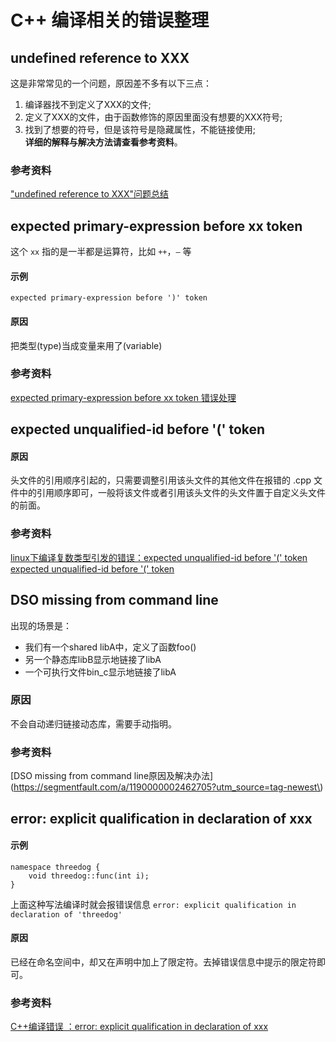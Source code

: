 # C++ 编译相关的错误整理

## undefined reference to XXX
这是非常常见的一个问题，原因差不多有以下三点：
1.  编译器找不到定义了XXX的文件;  
2.  定义了XXX的文件，由于函数修饰的原因里面没有想要的XXX符号;  
3.  找到了想要的符号，但是该符号是隐藏属性，不能链接使用;  
**详细的解释与解决方法请查看参考资料**。  

### 参考资料
["undefined reference to XXX"问题总结](https://zhuanlan.zhihu.com/p/81681440)  

## expected primary-expression before xx token
这个 `xx` 指的是一半都是运算符，比如 `++`，`—` 等  

#### 示例
`expected primary-expression before ')' token`

#### 原因
把类型(type)当成变量来用了(variable)  

### 参考资料
[expected primary-expression before xx token 错误处理](https://www.cnblogs.com/MartinLwx/p/12533140.html)

## expected unqualified-id before '(' token
#### 原因
头文件的引用顺序引起的，只需要调整引用该头文件的其他文件在报错的 .cpp 文件中的引用顺序即可，一般将该文件或者引用该头文件的头文件置于自定义头文件的前面。

### 参考资料
[linux下编译复数类型引发的错误：expected unqualified-id before '(' token](https://www.cnblogs.com/yeahgis/archive/2012/12/25/2831932.html)  
[expected unqualified-id before '(' token](https://blog.csdn.net/haidonglin/article/details/78810264)

## DSO missing from command line 
出现的场景是：  
- 我们有一个shared libA中，定义了函数foo()  
- 另一个静态库libB显示地链接了libA  
- 一个可执行文件bin_c显示地链接了libA  

### 原因
不会自动递归链接动态库，需要手动指明。 

### 参考资料 
[DSO missing from command line原因及解决办法](https://segmentfault.com/a/1190000002462705?utm_source=tag-newest\)

## error: explicit qualification in declaration of xxx
#### 示例
```
namespace threedog {
    void threedog::func(int i);
}
```
上面这种写法编译时就会报错误信息 `error: explicit qualification in declaration of 'threedog' `

#### 原因
已经在命名空间中，却又在声明中加上了限定符。去掉错误信息中提示的限定符即可。

### 参考资料
[C++编译错误 ：error: explicit qualification in declaration of xxx](https://blog.csdn.net/Three_dog/article/details/96133220)  
